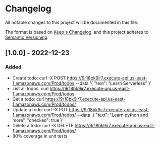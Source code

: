 # Changelog
All notable changes to this project will be documented in this file.

The format is based on [Keep a Changelog](https://keepachangelog.com/en/1.0.0/),
and this project adheres to [Semantic Versioning](https://semver.org/spec/v2.0.0.html).

## [1.0.0] - 2022-12-23
### Added
- Create todo: curl -X POST https://9r18bk9ir7.execute-api.us-east-1.amazonaws.com/Prod/todos --data '{ "text": "Learn Serverless" }'
- List all todos: curl https://9r18bk9ir7.execute-api.us-east-1.amazonaws.com/Prod/todos
- Get a todo: curl https://9r18bk9ir7.execute-api.us-east-1.amazonaws.com/Prod/todos/<id>
- Update a todo: curl -X PUT https://9r18bk9ir7.execute-api.us-east-1.amazonaws.com/Prod/todos/<id> --data '{ "text": "Learn python and more", "checked": true }'
- Delete a todo: curl -X DELETE https://9r18bk9ir7.execute-api.us-east-1.amazonaws.com/Prod/todos/<id>
- 80% coverage in unit tests

